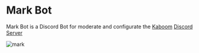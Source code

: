 # Mark Bot

Mark Bot is a Discord Bot for moderate and configurate the [Kaboom](https://github.com/replit/kaboom) [Discord Server](https://discord.gg/rD8GQqdxqe)

![mark](https://user-images.githubusercontent.com/71136486/132133160-a88f38d4-b01a-44f0-8874-24dba42a9f28.png)
